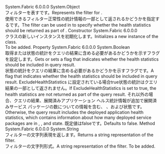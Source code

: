 <Type Name="DeployedApplicationHealthStatisticsFilter" FullName="System.Fabric.Health.DeployedApplicationHealthStatisticsFilter">
  <TypeSignature Language="C#" Value="public sealed class DeployedApplicationHealthStatisticsFilter" />
  <TypeSignature Language="ILAsm" Value=".class public auto ansi sealed beforefieldinit DeployedApplicationHealthStatisticsFilter extends System.Object" />
  <TypeSignature Language="DocId" Value="T:System.Fabric.Health.DeployedApplicationHealthStatisticsFilter" />
  <TypeSignature Language="VB.NET" Value="Public NotInheritable Class DeployedApplicationHealthStatisticsFilter" />
  <TypeSignature Language="F#" Value="type DeployedApplicationHealthStatisticsFilter = class" />
  <AssemblyInfo>
    <AssemblyName>System.Fabric</AssemblyName>
    <AssemblyVersion>6.0.0.0</AssemblyVersion>
  </AssemblyInfo>
  <Base>
    <BaseTypeName>System.Object</BaseTypeName>
  </Base>
  <Interfaces />
  <Docs>
    <summary>
      <para><span data-ttu-id="ff112-101">フィルターを表す<see cref="T:System.Fabric.Health.HealthStatistics" />です。</span><span class="sxs-lookup"><span data-stu-id="ff112-101">Represents the filter for <see cref="T:System.Fabric.Health.HealthStatistics" />.</span></span></para>
    </summary>
    <remarks><span data-ttu-id="ff112-102">使用できるフィルター<see cref="T:System.Fabric.Description.DeployedApplicationHealthQueryDescription" />正常性の統計情報の一部として返されるかどうかを指定する<see cref="T:System.Fabric.Health.DeployedApplicationHealth" />です。</span><span class="sxs-lookup"><span data-stu-id="ff112-102">The filter can be used in <see cref="T:System.Fabric.Description.DeployedApplicationHealthQueryDescription" /> to specify whether the health statistics should be returned as part of <see cref="T:System.Fabric.Health.DeployedApplicationHealth" />.</span></span></remarks>
  </Docs>
  <Members>
    <Member MemberName=".ctor">
      <MemberSignature Language="C#" Value="public DeployedApplicationHealthStatisticsFilter ();" />
      <MemberSignature Language="ILAsm" Value=".method public hidebysig specialname rtspecialname instance void .ctor() cil managed" />
      <MemberSignature Language="DocId" Value="M:System.Fabric.Health.DeployedApplicationHealthStatisticsFilter.#ctor" />
      <MemberSignature Language="VB.NET" Value="Public Sub New ()" />
      <MemberType>Constructor</MemberType>
      <AssemblyInfo>
        <AssemblyName>System.Fabric</AssemblyName>
        <AssemblyVersion>6.0.0.0</AssemblyVersion>
      </AssemblyInfo>
      <Parameters />
      <Docs>
        <summary>
          <para><span data-ttu-id="ff112-103"><see cref="T:System.Fabric.Health.DeployedApplicationHealthStatisticsFilter" /> クラスの新しいインスタンスを初期化します。</span><span class="sxs-lookup"><span data-stu-id="ff112-103">Initializes a new instance of the <see cref="T:System.Fabric.Health.DeployedApplicationHealthStatisticsFilter" /> class.</span></span></para>
        </summary>
        <remarks>To be added.</remarks>
      </Docs>
    </Member>
    <Member MemberName="ExcludeHealthStatistics">
      <MemberSignature Language="C#" Value="public bool ExcludeHealthStatistics { get; set; }" />
      <MemberSignature Language="ILAsm" Value=".property instance bool ExcludeHealthStatistics" />
      <MemberSignature Language="DocId" Value="P:System.Fabric.Health.DeployedApplicationHealthStatisticsFilter.ExcludeHealthStatistics" />
      <MemberSignature Language="VB.NET" Value="Public Property ExcludeHealthStatistics As Boolean" />
      <MemberSignature Language="F#" Value="member this.ExcludeHealthStatistics : bool with get, set" Usage="System.Fabric.Health.DeployedApplicationHealthStatisticsFilter.ExcludeHealthStatistics" />
      <MemberType>Property</MemberType>
      <AssemblyInfo>
        <AssemblyName>System.Fabric</AssemblyName>
        <AssemblyVersion>6.0.0.0</AssemblyVersion>
      </AssemblyInfo>
      <ReturnValue>
        <ReturnType>System.Boolean</ReturnType>
      </ReturnValue>
      <Docs>
        <summary>
            <span data-ttu-id="ff112-104">取得または状態の統計をクエリの結果に含める必要があるかどうかを示すフラグを設定します。</span><span class="sxs-lookup"><span data-stu-id="ff112-104">Gets or sets a flag that indicates whether the health statistics should be included in query result.</span></span>
            </summary>
        <value><span data-ttu-id="ff112-105">状態の統計をクエリの結果に含める必要があるかどうかを示すフラグです。</span><span class="sxs-lookup"><span data-stu-id="ff112-105">A flag that indicates whether the health statistics should be included in query result.</span></span></value>
        <remarks>
          <para>
            <span data-ttu-id="ff112-106">ExcludeHealthStatistics に設定されている場合<languageKeyword>true</languageKeyword>状態の統計はクエリ結果の一部として返されません。</span><span class="sxs-lookup"><span data-stu-id="ff112-106">If ExcludeHealthStatistics is set to <languageKeyword>true</languageKeyword>, the health statistics are not returned as part of the query result.</span></span>
            <span data-ttu-id="ff112-107">それ以外の場合、クエリの結果、展開済みアプリケーション ヘルス統計情報が追加で展開済みサービス パッケージの数についての情報を含む<see cref="F:System.Fabric.Health.HealthState.Ok" />、 <see cref="F:System.Fabric.Health.HealthState.Warning" />、および<see cref="F:System.Fabric.Health.HealthState.Error" />状態です。</span><span class="sxs-lookup"><span data-stu-id="ff112-107">Otherwise, the query result includes the deployed application health statistics, which contains information about how many deployed service packages are in <see cref="F:System.Fabric.Health.HealthState.Ok" />, <see cref="F:System.Fabric.Health.HealthState.Warning" />, and <see cref="F:System.Fabric.Health.HealthState.Error" /> state.</span></span>
            <span data-ttu-id="ff112-108">既定値は<languageKeyword>false</languageKeyword>です。</span><span class="sxs-lookup"><span data-stu-id="ff112-108">Defaults to <languageKeyword>false</languageKeyword>.</span></span>
            </para>
        </remarks>
      </Docs>
    </Member>
    <Member MemberName="ToString">
      <MemberSignature Language="C#" Value="public override string ToString ();" />
      <MemberSignature Language="ILAsm" Value=".method public hidebysig virtual instance string ToString() cil managed" />
      <MemberSignature Language="DocId" Value="M:System.Fabric.Health.DeployedApplicationHealthStatisticsFilter.ToString" />
      <MemberSignature Language="VB.NET" Value="Public Overrides Function ToString () As String" />
      <MemberSignature Language="F#" Value="override this.ToString : unit -&gt; string" Usage="deployedApplicationHealthStatisticsFilter.ToString " />
      <MemberType>Method</MemberType>
      <AssemblyInfo>
        <AssemblyName>System.Fabric</AssemblyName>
        <AssemblyVersion>6.0.0.0</AssemblyVersion>
      </AssemblyInfo>
      <ReturnValue>
        <ReturnType>System.String</ReturnType>
      </ReturnValue>
      <Parameters />
      <Docs>
        <summary>
            <span data-ttu-id="ff112-109">フィルターの文字列表現を返します。</span><span class="sxs-lookup"><span data-stu-id="ff112-109">Returns a string representation of the filter.</span></span>
            </summary>
        <returns><span data-ttu-id="ff112-110">フィルターの文字列形式。</span><span class="sxs-lookup"><span data-stu-id="ff112-110">A string representation of the filter.</span></span></returns>
        <remarks>To be added.</remarks>
      </Docs>
    </Member>
  </Members>
</Type>